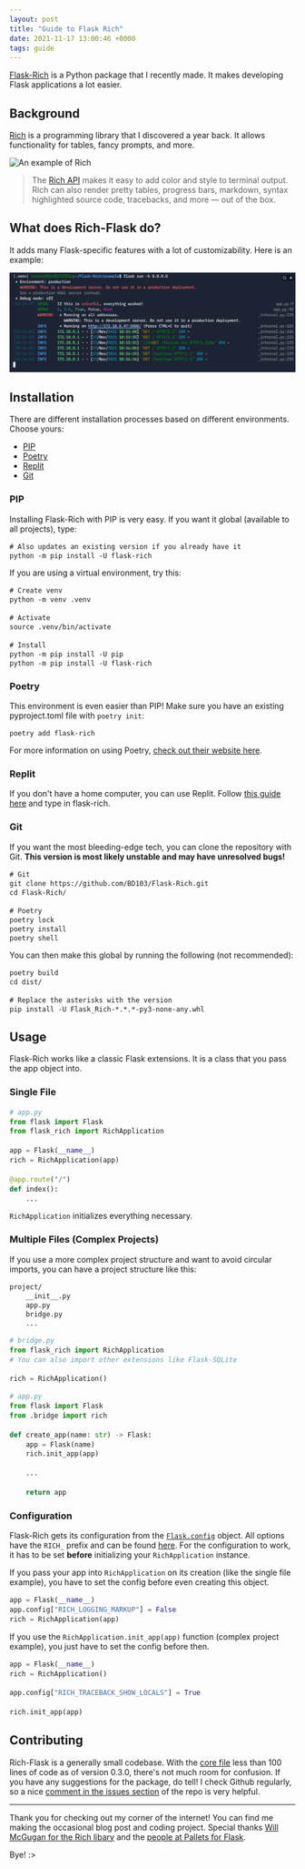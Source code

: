 ```yaml
---
layout: post
title: "Guide to Flask Rich"
date: 2021-11-17 13:00:46 +0000
tags: guide
---
```


[Flask-Rich](https://pypi.org/project/flask-rich/) is a Python package that I recently made. It makes developing Flask applications a lot easier.

## Background

[Rich](https://pypi.org/project/rich/) is a programming library that I discovered a year back. It allows functionality for tables, fancy prompts, and more.

![An example of Rich](https://raw.githubusercontent.com/willmcgugan/rich/master/imgs/features.png)

> The [Rich API](https://rich.readthedocs.io/en/latest/) makes it easy to add color and style to terminal output. Rich can also render pretty tables, progress bars, markdown, syntax highlighted source code, tracebacks, and more — out of the box.

## What does Rich-Flask do?

It adds many Flask-specific features with a lot of customizability. Here is an example:

![Rich's logging with Flask](https://github.com/BD103/Flask-Rich/raw/main/imgs/logging.png)

## Installation

There are different installation processes based on different environments. Choose yours:

- [PIP](#pip)
- [Poetry](#poetry)
- [Replit](#replit)
- [Git](#git)

### PIP

Installing Flask-Rich with PIP is very easy. If you want it global (available to all projects), type:

```shell
# Also updates an existing version if you already have it
python -m pip install -U flask-rich
```

If you are using a virtual environment, try this:

```shell
# Create venv
python -m venv .venv

# Activate
source .venv/bin/activate

# Install
python -m pip install -U pip
python -m pip install -U flask-rich
```

### Poetry

This environment is even easier than PIP! Make sure you have an existing pyproject.toml file with `poetry init`:

```shell
poetry add flask-rich
```

For more information on using Poetry, [check out their website here](https://python-poetry.org/).

### Replit

If you don't have a home computer, you can use Replit. Follow [this guide here](https://docs.replit.com/programming-ide/installing-packages#searching-for-and-adding-packages) and type in flask-rich.

### Git

If you want the most bleeding-edge tech, you can clone the repository with Git. **This version is most likely unstable and may have unresolved bugs!**

```shell
# Git
git clone https://github.com/BD103/Flask-Rich.git
cd Flask-Rich/

# Poetry
poetry lock
poetry install
poetry shell
```

You can then make this global by running the following (not recommended):

```shell
poetry build
cd dist/

# Replace the asterisks with the version
pip install -U Flask_Rich-*.*.*-py3-none-any.whl
```

## Usage

Flask-Rich works like a classic Flask extensions. It is a class that you pass the app object into.

### Single File

```python
# app.py
from flask import Flask
from flask_rich import RichApplication

app = Flask(__name__)
rich = RichApplication(app)

@app.route("/")
def index():
    ...
```

`RichApplication` initializes everything necessary.

### Multiple Files (Complex Projects)

If you use a more complex project structure and want to avoid circular imports, you can have a project structure like this:

```
project/
    __init__.py
    app.py
    bridge.py
    ...
```

```python
# bridge.py
from flask_rich import RichApplication
# You can also import other extensions like Flask-SQLite

rich = RichApplication()
```

```python
# app.py
from flask import Flask
from .bridge import rich

def create_app(name: str) -> Flask:
    app = Flask(name)
    rich.init_app(app)

    ...

    return app
```

### Configuration

Flask-Rich gets its configuration from the [`Flask.config`](https://flask.palletsprojects.com/en/2.0.x/config/) object. All options have the `RICH_` prefix and can be found [here](https://github.com/BD103/Flask-Rich#class-options). For the configuration to work, it has to be set **before** initializing your `RichApplication` instance.

If you pass your app into `RichApplication` on its creation (like the single file example), you have to set the config before even creating this object.

```python
app = Flask(__name__)
app.config["RICH_LOGGING_MARKUP"] = False
rich = RichApplication(app)
```

If you use the `RichApplication.init_app(app)` function (complex project example), you just have to set the config before then.

```python
app = Flask(__name__)
rich = RichApplication()

app.config["RICH_TRACEBACK_SHOW_LOCALS"] = True

rich.init_app(app)
```

## Contributing

Rich-Flask is a generally small codebase. With the [core file](https://github.com/BD103/Flask-Rich/blob/v0.3.0/src/flask_rich/core.py) less than 100 lines of code as of version 0.3.0, there's not much room for confusion. If you have any suggestions for the package, do tell! I check Github regularly, so a nice [comment in the issues section](https://github.com/BD103/Flask-Rich/issues) of the repo is very helpful.

---

Thank you for checking out my corner of the internet! You can find me making the occasional blog post and coding project. Special thanks [Will McGugan for the Rich libary](https://github.com/willmcgugan/rich) and the [people at Pallets for Flask](https://github.com/pallets/flask).

Bye! :>
